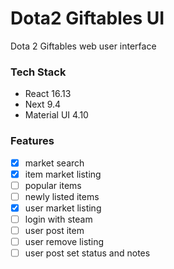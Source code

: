 # Dota2 Giftables UI

Dota 2 Giftables web user interface

### Tech Stack

- React 16.13
- Next 9.4
- Material UI 4.10

### Features

- [x] market search
- [x] item market listing
- [ ] popular items
- [ ] newly listed items
- [x] user market listing
- [ ] login with steam
- [ ] user post item
- [ ] user remove listing
- [ ] user post set status and notes
